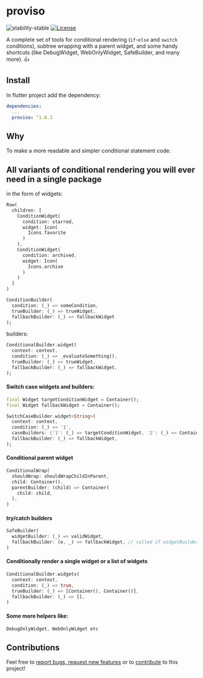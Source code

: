 # proviso
 ![stability-stable](https://img.shields.io/badge/stability-stable-green.svg)
 [![License](https://img.shields.io/badge/License-BSD%203--Clause-blue.svg)](https://opensource.org/licenses/BSD-3-Clause)

A complete set of tools for conditional rendering (`if`-`else` and `switch` conditions), 
subtree wrapping with a parent widget, 
and some handy shortcuts (like DebugWidget, WebOnlyWidget, SafeBuilder, and many more). :+1:

## Install

In flutter project add the dependency:

```yml
dependencies:
  ...
  proviso: ^1.0.3
```

## Why
To make a more readable and simpler conditional statement code.

## All variants of conditional rendering you will ever need in a single package
in the form of widgets:
```dart
Row(
  children: [
    ConditionWidget(
      condition: starred,
      widget: Icon(
        Icons.favorite
      )
    ),
    ConditionWidget(
      condition: archived,
      widget: Icon(
        Icons.archive
      )
    )  
  ]
)
```
```dart
ConditionBuilder(
  condition: (_) => someCondition,
  trueBuilder: (_) => trueWidget,
  fallbackBuilder: (_) => fallbackWidget
);
```
builders:
```dart
ConditionalBuilder.widget(
  context: context,
  condition: (_) => _evaluateSomething(),
  trueBuilder: (_) => trueWidget,
  fallbackBuilder: (_) => fallbackWidget,
);
```
#### Switch case widgets and builders:
```dart
final Widget targetConditionWidget = Container();
final Widget fallbackWidget = Container();

SwitchCaseBuilder.widget<String>(
  context: context,
  condition: (_) => '1',
  caseBuilders: {'1': (_) => targetConditionWidget, '2': (_) => Container()},
  fallbackBuilder: (_) => fallbackWidget,
);  
```
#### Conditional parent widget
```dart
ConditionalWrap(
  shouldWrap: shouldWrapChildInParent,
  child: Container(),
  parentBuilder: (child) => Container(
    child: child,
  ),
)
```
#### try/catch builders
```dart
SafeBuilder(
  widgetBuilder: (_) => validWidget,
  fallbackBuilder: (e, _) => fallbackWidget, // called if widgetBuilder fails with error
)
```
#### Conditionally render a single widget or a list of widgets
```dart
ConditionalBuilder.widgets(
  context: context,
  condition: (_) => true,
  trueBuilder: (_) => [Container(), Container()],
  fallbackBuilder: (_) => [],
)
```
#### Some more helpers like:
```dart
DebugOnlyWidget, WebOnlyWidget etc
```
## Contributions

Feel free to [report bugs, request new features](https://github.com/AlexeyPerov/proviso/issues) 
or to [contribute](https://github.com/AlexeyPerov/proviso/pulls) to this project! 

